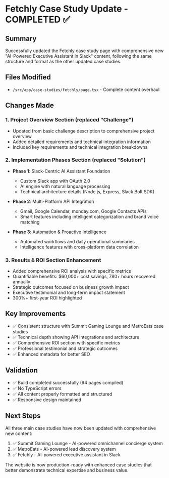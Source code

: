 # Fetchly Case Study Update - COMPLETED ✅

## Summary
Successfully updated the Fetchly case study page with comprehensive new "AI-Powered Executive Assistant in Slack" content, following the same structure and format as the other updated case studies.

## Files Modified
- `/src/app/case-studies/fetchly/page.tsx` - Complete content overhaul

## Changes Made

### 1. Project Overview Section (replaced "Challenge")
- Updated from basic challenge description to comprehensive project overview
- Added detailed requirements and technical integration information
- Included key requirements and technical integration breakdowns

### 2. Implementation Phases Section (replaced "Solution")
- **Phase 1**: Slack-Centric AI Assistant Foundation
  - Custom Slack app with OAuth 2.0
  - AI engine with natural language processing
  - Technical architecture details (Node.js, Express, Slack Bolt SDK)

- **Phase 2**: Multi-Platform API Integration
  - Gmail, Google Calendar, monday.com, Google Contacts APIs
  - Smart features including intelligent categorization and brand voice matching

- **Phase 3**: Automation & Proactive Intelligence
  - Automated workflows and daily operational summaries
  - Intelligence features with cross-platform data correlation

### 3. Results & ROI Section Enhancement
- Added comprehensive ROI analysis with specific metrics
- Quantifiable benefits: $60,000+ cost savings, 780+ hours recovered annually
- Strategic outcomes focused on business growth impact
- Executive testimonial and long-term impact statement
- 300%+ first-year ROI highlighted

## Key Improvements
- ✅ Consistent structure with Summit Gaming Lounge and MetroEats case studies
- ✅ Technical depth showing API integrations and architecture
- ✅ Comprehensive ROI section with specific metrics
- ✅ Professional testimonial and strategic outcomes
- ✅ Enhanced metadata for better SEO

## Validation
- ✅ Build completed successfully (94 pages compiled)
- ✅ No TypeScript errors
- ✅ All content properly formatted and structured
- ✅ Responsive design maintained

## Next Steps
All three main case studies have now been updated with comprehensive new content:
1. ✅ Summit Gaming Lounge - AI-powered omnichannel concierge system
2. ✅ MetroEats - AI-powered lead discovery system  
3. ✅ Fetchly - AI-powered executive assistant in Slack

The website is now production-ready with enhanced case studies that better demonstrate technical expertise and business value.

